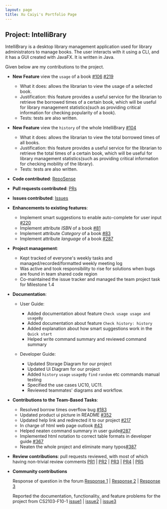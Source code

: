 ```yaml
---
layout: page
title: Xu Caiyi's Portfolio Page
---
```


## Project: IntelliBrary

IntelliBrary is a desktop library management application used for library administrators to manage books. The user interacts with it using a CLI, and it has a GUI created with JavaFX. It is written in Java.

Given below are my contributions to the project.

* **New Feature** view the `usage` of a book [#106](https://github.com/AY2021S1-CS2103-F09-3/tp/pull/106) [#219](https://github.com/AY2021S1-CS2103-F09-3/tp/pull/219)
    * What it does: allows the librarian to view the usage of a selected book.
    * Justification: this feature provides a useful service for the librarian to retrieve the borrowed times of a certain book,
      which will be useful for library management statistics(such as providing critical information for checking popularity of a book).
    * Tests: tests are also written.

* **New Feature** view the `history` of the whole IntelliBrary [#104](https://github.com/AY2021S1-CS2103-F09-3/tp/pull/104)
    * What it does: allows the librarian to view the total borrowed times of all books.
    * Justification: this feature provides a useful service for the librarian to retrieve the total times of a certain book,
      which will be useful for library management statistics(such as providing critical information for checking mobility of the library).
    * Tests: tests are also written.

* **Code contributed**: [RepoSense](https://nus-cs2103-ay2021s1.github.io/tp-dashboard/#breakdown=true&search=caiyi34777&sort=groupTitle&sortWithin=title&since=2020-08-14&timeframe=commit&mergegroup=&groupSelect=groupByRepos&checkedFileTypes=docs~functional-code~test-code~other)
* **Pull requests contributed**: [PRs](https://github.com/AY2021S1-CS2103-F09-3/tp/pulls?q=is%3Apr+author%3ACaiyi34777)
* **Issues contributed**: [Issues](https://github.com/AY2021S1-CS2103-F09-3/tp/issues/created_by/Caiyi34777)

* **Enhancements to existing features**:
  * Implement smart suggestions to enable auto-complete for user input [#220](https://github.com/AY2021S1-CS2103-F09-3/tp/pull/220)
  * Implement attribute _ISBN_ of a book [#81](https://github.com/AY2021S1-CS2103-F09-3/tp/pull/81)
  * Implement attribute _Category_ of a book [#83](https://github.com/AY2021S1-CS2103-F09-3/tp/pull/83)
  * Implement attribute _language_ of a book [#287](https://github.com/AY2021S1-CS2103-F09-3/tp/pull/287)
  
* **Project management**:
  * Kept tracked of everyone's weekly tasks and managed/recorded/formatted weekly meeting log
  * Was active and took responsibility to rise for solutions when bugs are found in team shared code region
  * Co-maintained the issue tracker and managed the team project task for Milestone 1.4

* **Documentation**:
  * User Guide:
    * Added documentation about feature `Check usage usage and usageBy`
    * Added documentation about feature `Check history: history`
    * Added explanation about how smart suggestions work in the `Quick start`
    * Helped write command summary and reviewed command summary
    
  * Developer Guide:
    * Updated Storage Diagram for our project
    * Updated Ui Diagram for our project
    * Added `history` `usage` `usageBy` `find` `random` etc commands manual testing
    * Specified the use cases  UC10, UC11.
    * Reviewed teammates' diagrams and workflow.

* **Contributions to the Team-Based Tasks**:
    * Resolved borrow times overflow bug [#183](https://github.com/AY2021S1-CS2103-F09-3/tp/issues/183)
    * Updated product ui picture in README [#352](https://github.com/AY2021S1-CS2103-F09-3/tp/pull/352)
    * Updated help link and redirected it to our project [#217](https://github.com/AY2021S1-CS2103-F09-3/tp/pull/217)
    * In charge of html web page outlook [#43](https://github.com/AY2021S1-CS2103-F09-3/tp/pull/43/commits/869500cb799cb58936f101df1e4f5434651d33ad)
    * Helped neaten command summary in user guide[#287](https://github.com/AY2021S1-CS2103-F09-3/tp/pull/287/commits/1fcd3bcc09d4ed23837ebf467d968f2a065439cf)
    * Implemented html notation to correct table formats in developer guide [#367](https://github.com/AY2021S1-CS2103-F09-3/tp/pull/367)
    * Neaten the whole project and eliminate many typos[#387](https://github.com/AY2021S1-CS2103-F09-3/tp/pull/387)
    
* **Review contributions**:
    pull requests reviewed, with most of which having non-trivial review comments
    [PR1](https://github.com/AY2021S1-CS2103-F09-3/tp/pull/279) 
    | [PR2](https://github.com/AY2021S1-CS2103-F09-3/tp/pull/303) 
    | [PR3](https://github.com/AY2021S1-CS2103-F09-3/tp/pull/363) 
    | [PR4](https://github.com/AY2021S1-CS2103-F09-3/tp/pull/340) 
    | [PR5](https://github.com/AY2021S1-CS2103-F09-3/tp/pull/96) 

* **Community contributions**

    Response of question in the forum
    [Response 1](https://github.com/nus-cs2103-AY2021S1/forum/issues/247)
| [Response 2](https://github.com/nus-cs2103-AY2021S1/forum/issues/407)
| [Response 3](https://github.com/nus-cs2103-AY2021S1/forum/issues/374)

    Reported the documentation, functionality, and feature problems for the project from CS2103-F10-1
    [issue1](https://github.com/AY2021S1-CS2103-F10-3/tp/issues/123)
| [issue2](https://github.com/AY2021S1-CS2103-F10-3/tp/issues/118)
| [issue3](https://github.com/AY2021S1-CS2103-F10-3/tp/issues/117)
